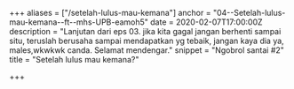 +++
aliases = ["/setelah-lulus-mau-kemana"]
anchor = "04--Setelah-lulus-mau-kemana--ft--mhs-UPB-eamoh5"
date = 2020-02-07T17:00:00Z
description = "Lanjutan dari eps 03. jika kita gagal jangan berhenti sampai situ, teruslah berusaha sampai mendapatkan yg tebaik, jangan kaya dia ya, males,wkwkwk canda. Selamat mendengar."
snippet = "Ngobrol santai #2"
title = "Setelah lulus mau kemana?"

+++
